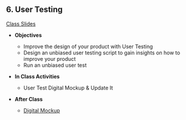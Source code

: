 <!--## 6. Sprint 1 Retrospective and Sprint 2 Planning & Industry Contact pt 2 - ([Class Slides](https://docs.google.com/presentation/d/1gCBlmpYySuPevpiWLiiAWS0g0-OUcYJtpwZO3NqhhFA/edit#slide=id.p)) BRAUS/DAN
  - **Objectives** -
    - Define and describe Iteration
    - Apply iteration to your collaboration process
    - Conduct a Sprint Retrospective with your partner
  - **In Class Activities**   
    - *Sprint Retrospectives* - Each Sprint ends with a "Sprint Retrospective" in which teammates reflect on their previous sprint's performance, discuss any team issues that arose, and add new "tickets" to the backlog. You can think of "Sprint Planning" as deciding what to build and the "Sprint Retrospective" as reflecting on how the team can collaborate better.
    - *Sprint 2 Planning* - Time to plan your next sprint with your partner!
  - **After Class** - 1) execute your sprint with your project partner, 2) send an email to reach out to an industry contact for feedback on your product, advice on how to be a successful engineer. You can schedule a call or meet in person.
-->

## 6. User Testing

[Class Slides](https://docs.google.com/presentation/d/1MZbpzXa8FvNHywv0IUrCDmazzcS8omLLOtmDBpy54T0/edit#slide=id.p)

- **Objectives**
  - Improve the design of your product with User Testing
  - Design an unbiased user testing script to gain insights on how to improve your product
  - Run an unbiased user test

- **In Class Activities**
  - User Test Digital Mockup & Update It

- **After Class**
  - [Digital Mockup](https://docs.google.com/document/u/1/d/1LV1gGf_QhRyX4WnPvEebC1a6SCXD-oF5tbb70QHVzfk/edit?usp=drive_web&ouid=106043311622109841017)
